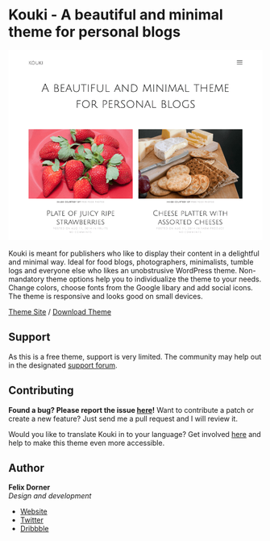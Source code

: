 # Kouki - A beautiful and minimal theme for personal blogs

![Kouki Screenshot](screenshot.png)

Kouki is meant for publishers who like to display their content in a delightful and minimal way. Ideal for food blogs, photographers, minimalists, tumble logs and everyone else who likes an unobstrusive WordPress theme. Non-mandatory theme options help you to individualize the theme to your needs. Change colors, choose fonts from the Google libary and add social icons. The theme is responsive and looks good on small devices.

[Theme Site](https://felixdorner.de/kouki) / [Download Theme](https://wordpress.org/themes/kouki/)

## Support

As this is a free theme, support is very limited. The community may help out in the designated [support forum](https://wordpress.org/support/theme/kouki).

## Contributing

**Found a bug? Please report the issue [here](https://github.com/felixdorner/kouki/issues)!** Want to contribute a patch or create a new feature? Just send me a pull request and I will review it.

Would you like to translate Kouki in to your language? Get involved [here](https://translate.wordpress.org/projects/wp-themes/kouki) and help to make this theme even more accessible.

## Author

**Felix Dorner**  
*Design and development*

- [Website](https://felixdorner.de)
- [Twitter](https://twitter.com/felixdorner)
- [Dribbble](https://www.dribbble.com/felixdorner)
